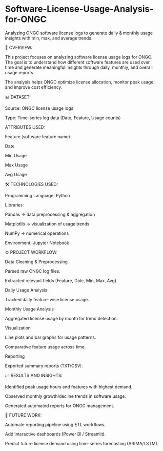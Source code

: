 # Software-License-Usage-Analysis-for-ONGC
Analyzing ONGC software license logs to generate daily &amp; monthly usage insights with min, max, and average trends.

📖 OVERVIEW:

This project focuses on analyzing software license usage logs for ONGC. The goal is to understand how different software features are used over time and generate meaningful insights through daily, monthly, and overall usage reports.

The analysis helps ONGC optimize license allocation, monitor peak usage, and improve cost efficiency.

📊 DATASET:

Source: ONGC license usage logs

Type: Time-series log data (Date, Feature, Usage counts)

ATTRIBUTES USED:

Feature (software feature name)

Date

Min Usage

Max Usage

Avg Usage

🛠️ TECHNOLOGIES USED:

Programming Language: Python

Libraries:

Pandas → data preprocessing & aggregation

Matplotlib → visualization of usage trends

NumPy → numerical operations

Environment: Jupyter Notebook

⚙️ PROJECT WORKFLOW:

Data Cleaning & Preprocessing

Parsed raw ONGC log files.

Extracted relevant fields (Feature, Date, Min, Max, Avg).

Daily Usage Analysis

Tracked daily feature-wise license usage.

Monthly Usage Analysis

Aggregated license usage by month for trend detection.

Visualization

Line plots and bar graphs for usage patterns.

Comparative feature usage across time.

Reporting

Exported summary reports (TXT/CSV).

📈 RESULTS AND INSIGHTS:

Identified peak usage hours and features with highest demand.

Observed monthly growth/decline trends in software usage.

Generated automated reports for ONGC management.

🚀 FUTURE WORK:

Automate reporting pipeline using ETL workflows.

Add interactive dashboards (Power BI / Streamlit).

Predict future license demand using time-series forecasting (ARIMA/LSTM).

